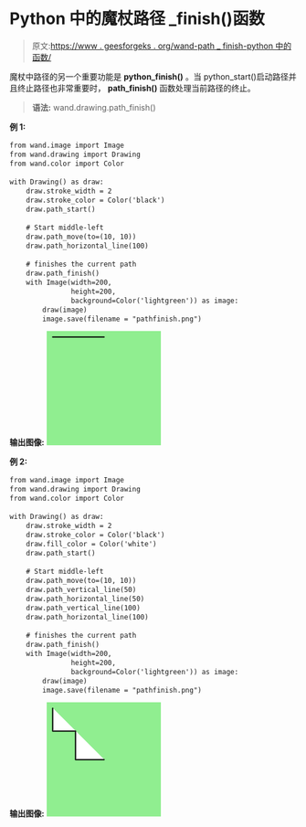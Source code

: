 # Python 中的魔杖路径 _finish()函数

> 原文:[https://www . geesforgeks . org/wand-path _ finish-python 中的函数/](https://www.geeksforgeeks.org/wand-path_finish-function-in-python/)

魔杖中路径的另一个重要功能是 **python_finish()** 。当 python_start()启动路径并且终止路径也非常重要时， **path_finish()** 函数处理当前路径的终止。

> **语法:** wand.drawing.path_finish()

**例 1:**

```
from wand.image import Image
from wand.drawing import Drawing
from wand.color import Color

with Drawing() as draw:
    draw.stroke_width = 2
    draw.stroke_color = Color('black')
    draw.path_start()

    # Start middle-left
    draw.path_move(to=(10, 10))
    draw.path_horizontal_line(100)

    # finishes the current path
    draw.path_finish()
    with Image(width=200, 
               height=200,
               background=Color('lightgreen')) as image:
        draw(image)
        image.save(filename = "pathfinish.png")
```

**输出图像:**
![](img/62721b30f02895c1650073b1ab1ba78b.png)

**例 2:**

```
from wand.image import Image
from wand.drawing import Drawing
from wand.color import Color

with Drawing() as draw:
    draw.stroke_width = 2
    draw.stroke_color = Color('black')
    draw.fill_color = Color('white')
    draw.path_start()

    # Start middle-left
    draw.path_move(to=(10, 10))
    draw.path_vertical_line(50)
    draw.path_horizontal_line(50)
    draw.path_vertical_line(100)
    draw.path_horizontal_line(100)

    # finishes the current path
    draw.path_finish()
    with Image(width=200,
               height=200,
               background=Color('lightgreen')) as image:
        draw(image)
        image.save(filename = "pathfinish.png")
```

**输出图像:**
![](img/524f74aa920d625d5afb35e378c1803d.png)